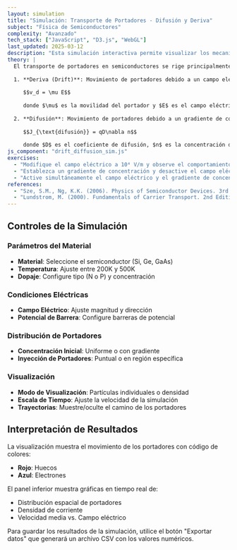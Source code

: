 ```yaml
---
layout: simulation
title: "Simulación: Transporte de Portadores - Difusión y Deriva"
subject: "Física de Semiconductores"
complexity: "Avanzado"
tech_stack: ["JavaScript", "D3.js", "WebGL"]
last_updated: 2025-03-12
description: "Esta simulación interactiva permite visualizar los mecanismos de transporte de portadores (electrones y huecos) en un semiconductor bajo diferentes condiciones de campo eléctrico, gradiente de concentración y temperatura."
theory: |
  El transporte de portadores en semiconductores se rige principalmente por dos mecanismos:
  
  1. **Deriva (Drift)**: Movimiento de portadores debido a un campo eléctrico aplicado. La velocidad de deriva está dada por:
     
     $$v_d = \mu E$$
     
     donde $\mu$ es la movilidad del portador y $E$ es el campo eléctrico.
  
  2. **Difusión**: Movimiento de portadores debido a un gradiente de concentración. La densidad de corriente de difusión está dada por:
     
     $$J_{\text{difusión}} = qD\nabla n$$
     
     donde $D$ es el coeficiente de difusión, $n$ es la concentración de portadores, y $q$ es la carga elemental.
js_component: "drift_diffusion_sim.js"
exercises:
  - "Modifique el campo eléctrico a 10⁴ V/m y observe el comportamiento de los electrones. ¿Cómo cambia la velocidad media? Compare con el valor teórico calculado usando la movilidad del silicio."
  - "Establezca un gradiente de concentración y desactive el campo eléctrico. Observe el proceso de difusión y estime el coeficiente de difusión comparando con la evolución teórica."
  - "Active simultáneamente el campo eléctrico y el gradiente de concentración en direcciones opuestas. Encuentre el punto de equilibrio donde la corriente neta sea cero."
references:
  - "Sze, S.M., Ng, K.K. (2006). Physics of Semiconductor Devices. 3rd Edition. Wiley."
  - "Lundstrom, M. (2000). Fundamentals of Carrier Transport. 2nd Edition. Cambridge University Press."
---
```


## Controles de la Simulación

### Parámetros del Material
- **Material**: Seleccione el semiconductor (Si, Ge, GaAs)
- **Temperatura**: Ajuste entre 200K y 500K
- **Dopaje**: Configure tipo (N o P) y concentración

### Condiciones Eléctricas
- **Campo Eléctrico**: Ajuste magnitud y dirección
- **Potencial de Barrera**: Configure barreras de potencial

### Distribución de Portadores
- **Concentración Inicial**: Uniforme o con gradiente
- **Inyección de Portadores**: Puntual o en región específica

### Visualización
- **Modo de Visualización**: Partículas individuales o densidad
- **Escala de Tiempo**: Ajuste la velocidad de la simulación
- **Trayectorias**: Muestre/oculte el camino de los portadores

## Interpretación de Resultados

La visualización muestra el movimiento de los portadores con código de colores:
- **Rojo**: Huecos
- **Azul**: Electrones

El panel inferior muestra gráficas en tiempo real de:
- Distribución espacial de portadores
- Densidad de corriente
- Velocidad media vs. Campo eléctrico

Para guardar los resultados de la simulación, utilice el botón "Exportar datos" que generará un archivo CSV con los valores numéricos.